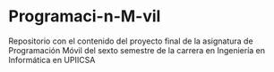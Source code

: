 # Programaci-n-M-vil
Repositorio con el contenido del proyecto final de la asignatura de Programación Móvil del sexto semestre de la carrera en Ingeniería en Informática en UPIICSA
